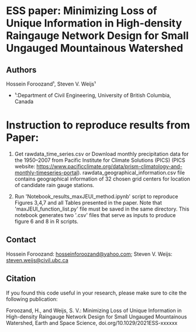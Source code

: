 # ESS paper: Minimizing Loss of Unique Information in High-density Raingauge Network Design for Small Ungauged Mountainous Watershed

## Authors
Hossein Foroozand¹, Steven V. Weijs¹

- ¹:Department of Civil Engineering, University of British Columbia, Canada

# Instruction to reproduce results from Paper:

1) Get rawdata_time_series.csv or Download monthly precipitation data for the 1950–2007 from Pacific Institute for Climate Solutions (PICS) (PICS website: https://www.pacificclimate.org/data/prism-climatology-and-monthly-timeseries-portal). rawdata_geographical_information.csv file contains geographical information of 32 chosen grid centers for location of candidate rain gauge stations. 


2) Run 'Notebook_results_maxJEUI_method.ipynb' script to reproduce Figures 3,4,7 and all Tables presented in the paper. Note that 'maxJEUI_function_list.py' file must be saved in the same directory. This notebook generates two '.csv' files that serve as inputs to produce figure 6 and 8 in R scripts.

## Contact
Hossein Foroozand: hosseinforoozand@yahoo.com; Steven V. Weijs: steven.weijs@civil.ubc.ca

## Citation

If you found this code useful in your research, please make sure to cite the following publication:

Foroozand, H., and Weijs, S. V.: Minimizing Loss of Unique Information in High-density Raingauge Network Design for Small Ungauged Mountainous Watershed, Earth and Space Science, doi.org/10.1029/2021ESS-xxxxxx
